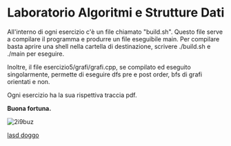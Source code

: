 # Laboratorio Algoritmi e Strutture Dati
All'interno di ogni esercizio c'è un file chiamato "build.sh". Questo file serve a compilare il programma e produrre
un file eseguibile main. Per compilare basta aprire una shell nella cartella di destinazione, scrivere ./build.sh e 
./main  per eseguire.

Inoltre, il file esercizio5/grafi/grafi.cpp, se compilato ed eseguito
singolarmente, permette di eseguire dfs pre e post order, bfs di grafi orientati e non. 

Ogni esercizio ha la sua rispettiva traccia pdf.

**Buona fortuna.**

![2i9buz](https://user-images.githubusercontent.com/75626033/217077278-fa56621d-5eb3-4d84-adf9-0603eaf9a7e6.jpg)

[lasd doggo](https://www.youtube.com/watch?v=Tpb3VM-rMFk&ab_channel=Idostuff)
